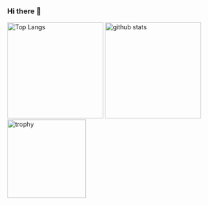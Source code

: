 ### Hi there 👋

<!--
**design000snowlof/design000snowlof** is a ✨ _special_ ✨ repository because its `README.md` (this file) appears on your GitHub profile.

Here are some ideas to get you started:

- 🔭 I’m currently working on ...
- 🌱 I’m currently learning ...
- 👯 I’m looking to collaborate on ...
- 🤔 I’m looking for help with ...
- 💬 Ask me about ...
- 📫 How to reach me: ...
- 😄 Pronouns: ...
- ⚡ Fun fact: ...
-->

<p align="left"> 
  <img alt="Top Langs" height="220px" src="https://github-readme-stats.vercel.app/api/top-langs/?username=design000snowlof&layout=compact&bg_color=DEG,9796F0,FBC7D4&title_color=ffffff&text_color=ffffff&hide_border=true&border_radius=10" />
  <img alt="github stats" height="220px" src="https://github-readme-stats.vercel.app/api?username=design000snowlof&bg_color=DEG,9796F0,FBC7D4&title_color=ffffff&text_color=ffffff&hide_border=true&border_radius=10&show_icons=true&icon_color=ffffff" />
  <img alt="trophy" height="180px" src="https://github-profile-trophy.vercel.app/?username=design000snowlof&theme=dracula&no-frame=true&column=7&margin-w=3" />
</p>



